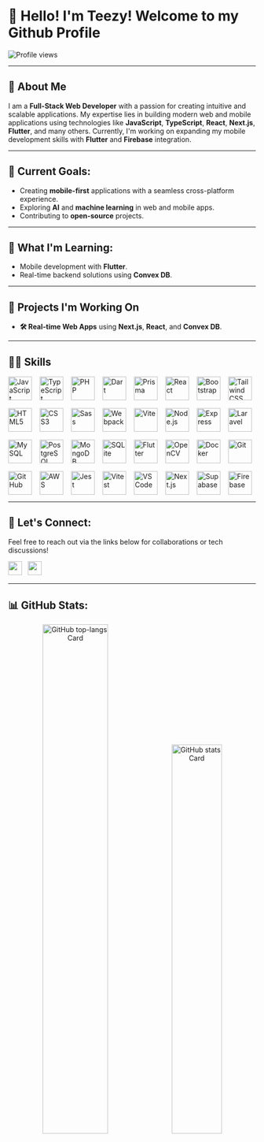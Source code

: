 # 👋 Hello! I'm Teezy! Welcome to my Github Profile

![Profile views](https://komarev.com/ghpvc/?username=ayemteezy&label=Profile%20views&color=0e75b6&style=fla)

---

## 🌟 About Me

I am a **Full-Stack Web Developer** with a passion for creating intuitive and scalable applications. My expertise lies in building modern web and mobile applications using technologies like **JavaScript**, **TypeScript**, **React**, **Next.js**, **Flutter**, and many others. Currently, I'm working on expanding my mobile development skills with **Flutter** and **Firebase** integration.

---

## 🎯 Current Goals:
- Creating **mobile-first** applications with a seamless cross-platform experience.
- Exploring **AI** and **machine learning** in web and mobile apps.
- Contributing to **open-source** projects.

---

## 🌱 What I'm Learning:
- Mobile development with **Flutter**.
- Real-time backend solutions using **Convex DB**.

---

## 🚀 Projects I'm Working On

- **🛠️ Real-time Web Apps** using **Next.js**, **React**, and **Convex DB**.

---



## 🧑‍💻 Skills

<div style="display: flex; flex-wrap: wrap; gap: 16px; justify-content: left;">
  <img src="https://cdn.jsdelivr.net/gh/devicons/devicon/icons/javascript/javascript-original.svg" height="48" alt="JavaScript">
  <img src="https://cdn.jsdelivr.net/gh/devicons/devicon/icons/typescript/typescript-original.svg" height="48" alt="TypeScript">
  <img src="https://cdn.jsdelivr.net/gh/devicons/devicon/icons/php/php-original.svg" height="48" alt="PHP">
  <img src="https://cdn.jsdelivr.net/gh/devicons/devicon@latest/icons/dart/dart-original.svg" height="48" alt="Dart">
  <img src="https://cdn.jsdelivr.net/gh/devicons/devicon/icons/prisma/prisma-original.svg" height="48" alt="Prisma">
  <img src="https://cdn.jsdelivr.net/gh/devicons/devicon/icons/react/react-original.svg" height="48" alt="React">
  <img src="https://cdn.jsdelivr.net/gh/devicons/devicon/icons/bootstrap/bootstrap-original.svg" height="48" alt="Bootstrap">
  <img src="https://cdn.jsdelivr.net/gh/devicons/devicon@latest/icons/tailwindcss/tailwindcss-original.svg" height="48" alt="Tailwind CSS">
  <img src="https://cdn.jsdelivr.net/gh/devicons/devicon/icons/html5/html5-original.svg" height="48" alt="HTML5">
  <img src="https://cdn.jsdelivr.net/gh/devicons/devicon/icons/css3/css3-original.svg" height="48" alt="CSS3">
  <img src="https://cdn.jsdelivr.net/gh/devicons/devicon/icons/sass/sass-original.svg" height="48" alt="Sass">
  <img src="https://cdn.jsdelivr.net/gh/devicons/devicon/icons/webpack/webpack-original.svg" height="48" alt="Webpack">
  <img src="https://cdn.jsdelivr.net/gh/devicons/devicon@latest/icons/vitejs/vitejs-original.svg" height="48" alt="Vite">
  <img src="https://cdn.jsdelivr.net/gh/devicons/devicon/icons/nodejs/nodejs-original.svg" height="48" alt="Node.js">
  <img src="https://cdn.jsdelivr.net/gh/devicons/devicon/icons/express/express-original.svg" height="48" alt="Express">
  <img src="https://cdn.jsdelivr.net/gh/devicons/devicon@latest/icons/laravel/laravel-original.svg" height="48" alt="Laravel">
  <img src="https://cdn.jsdelivr.net/gh/devicons/devicon/icons/mysql/mysql-original.svg" height="48" alt="MySQL">
  <img src="https://cdn.jsdelivr.net/gh/devicons/devicon/icons/postgresql/postgresql-original.svg" height="48" alt="PostgreSQL">
  <img src="https://cdn.jsdelivr.net/gh/devicons/devicon/icons/mongodb/mongodb-original.svg" height="48" alt="MongoDB">
  <img src="https://cdn.jsdelivr.net/gh/devicons/devicon/icons/sqlite/sqlite-original.svg" height="48" alt="SQLite">
  <img src="https://cdn.jsdelivr.net/gh/devicons/devicon/icons/flutter/flutter-original.svg" height="48" alt="Flutter">
  <img src="https://cdn.jsdelivr.net/gh/devicons/devicon@latest/icons/opencv/opencv-original.svg" height="48" alt="OpenCV">
  <img src="https://cdn.jsdelivr.net/gh/devicons/devicon/icons/docker/docker-original.svg" height="48" alt="Docker">
  <img src="https://cdn.jsdelivr.net/gh/devicons/devicon/icons/git/git-original.svg" height="48" alt="Git">
  <img src="https://cdn.jsdelivr.net/gh/devicons/devicon/icons/github/github-original.svg" height="48" alt="GitHub">
  <img src="https://cdn.jsdelivr.net/gh/devicons/devicon@latest/icons/amazonwebservices/amazonwebservices-original-wordmark.svg" height="48" alt="AWS">
  <img src="https://cdn.jsdelivr.net/gh/devicons/devicon/icons/jest/jest-plain.svg" height="48" alt="Jest">
  <img src="https://cdn.jsdelivr.net/gh/devicons/devicon@latest/icons/vitest/vitest-original.svg" height="48" alt="Vitest">
  <img src="https://cdn.jsdelivr.net/gh/devicons/devicon@latest/icons/vscode/vscode-original.svg" height="48" alt="VSCode">
  <img src="https://cdn.jsdelivr.net/gh/devicons/devicon/icons/nextjs/nextjs-original.svg" height="48" alt="Next.js">
  <img src="https://cdn.jsdelivr.net/gh/devicons/devicon@latest/icons/supabase/supabase-original.svg" height="48" alt="Supabase">
  <img src="https://cdn.jsdelivr.net/gh/devicons/devicon/icons/firebase/firebase-plain.svg" height="48" alt="Firebase">
</div>

---

## 💬 Let's Connect:
Feel free to reach out via the links below for collaborations or tech discussions!

<p align="left"><a href="https://github.com/ayemteezy" target="_blank"><img src="https://img.shields.io/badge/GitHub-100000?style=for-the-badge&logo=github&logoColor=white" height="28" style="margin-right: 8px"></a> <a href="https://www.linkedin.com/in/laurence-lester-cariño" target="_blank"><img src="https://img.shields.io/badge/LinkedIn-0077B5?style=for-the-badge&logo=linkedin&logoColor=white" height="28" style="margin-right: 8px"></a></p>

---

## 📊 GitHub Stats:

<div align="center">
  <img width="51.50%" src="https://github-readme-stats.vercel.app/api/top-langs?username=ayemteezy&theme=catppuccin_mocha&hide_title=false&layout=compact&langs_count=6&hide_progress=false&card_width=400&hide_border=true" alt="GitHub top-langs Card" />
  <img width="45%" src="https://github-readme-stats.vercel.app/api?username=ayemteezy&theme=catppuccin_mocha&hide_title=false&hide_rank=false&show_icons=false&include_all_commits=false&count_private=true&line_height=23&hide_border=true&border_radius=2" alt="GitHub stats Card" />
</div>

